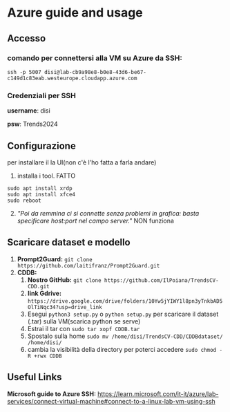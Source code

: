 # Azure guide and usage

## Accesso
### comando per connettersi alla VM su Azure da SSH:
```ssh -p 5007 disi@lab-cb9a98e8-b0e8-43d6-be67-c149d1c83eab.westeurope.cloudapp.azure.com```

### Credenziali per SSH

**username**: disi

**psw**: Trends2024

## Configurazione

per installare il la UI(non c'è l'ho fatta a farla andare)
1. installa i tool. FATTO
```
sudo apt install xrdp
sudo apt install xfce4
sudo reboot
```
2. *"Poi da remmina ci si connette senza problemi in grafica: basta specificare host:port nel campo server."* NON funziona

## Scaricare dataset e modello

1. **Prompt2Guard:** ```git clone https://github.com/laitifranz/Prompt2Guard.git```
2. **CDDB:** 
   1. **Nostro GitHub:** ```git clone https://github.com/IlPoiana/TrendsCV-CDD.git```
   2. **link Gdrive:** ```https://drive.google.com/drive/folders/10Yw5jYIWY1l8pn3yTnkbAD5OlTiNqc34?usp=drive_link```
   3. Esegui ```python3 setup.py``` o ```python setup.py``` per scaricare il dataset (.tar) sulla VM(scarica python se serve)
   4. Estrai il tar con ```sudo tar xopf CDDB.tar``` 
   5. Spostalo sulla home ```sudo mv /home/disi/TrendsCV-CDD/CDDBdataset/ /home/disi/```
   6. cambia la visibilità della directory per poterci accedere ```sudo chmod -R +rwx CDDB```

## Useful Links

**Microsoft guide to Azure SSH:** https://learn.microsoft.com/it-it/azure/lab-services/connect-virtual-machine#connect-to-a-linux-lab-vm-using-ssh

